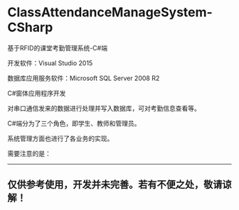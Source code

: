 # ClassAttendanceManageSystem-CSharp

基于RFID的课堂考勤管理系统-C#端

开发软件：Visual Studio 2015

数据库应用服务软件：Microsoft SQL Server 2008 R2

C#窗体应用程序开发

对串口通信发来的数据进行处理并写入数据库，可对考勤信息查看等。

C#端分为了三个角色，即学生、教师和管理员。

系统管理方面也进行了各业务的实现。

需要注意的是：

--------------------------------------------------
 仅供参考使用，开发并未完善。若有不便之处，敬请谅解！
--------------------------------------------------
